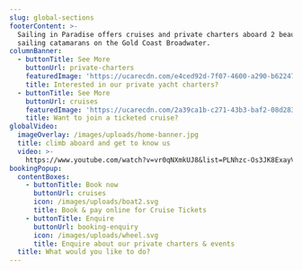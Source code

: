 ```yaml
---
slug: global-sections
footerContent: >-
  Sailing in Paradise offers cruises and private charters aboard 2 beautiful
  sailing catamarans on the Gold Coast Broadwater.
columnBanner:
  - buttonTitle: See More
    buttonUrl: private-charters
    featuredImage: 'https://ucarecdn.com/e4ced92d-7f07-4600-a290-b62247b3a39c/'
    title: Interested in our private yacht charters?
  - buttonTitle: See More
    buttonUrl: cruises
    featuredImage: 'https://ucarecdn.com/2a39ca1b-c271-43b3-baf2-08d28326d139/'
    title: Want to join a ticketed cruise?
globalVideo:
  imageOverlay: /images/uploads/home-banner.jpg
  title: climb aboard and get to know us
  video: >-
    https://www.youtube.com/watch?v=vr0qNXmkUJ8&list=PLNhzc-Os3JK8ExayVzzoHVvP2c0-4_oqt
bookingPopup:
  contentBoxes:
    - buttonTitle: Book now
      buttonUrl: cruises
      icon: /images/uploads/boat2.svg
      title: Book & pay online for Cruise Tickets
    - buttonTitle: Enquire
      buttonUrl: booking-enquiry
      icon: /images/uploads/wheel.svg
      title: Enquire about our private charters & events
  title: What would you like to do?
---
```


